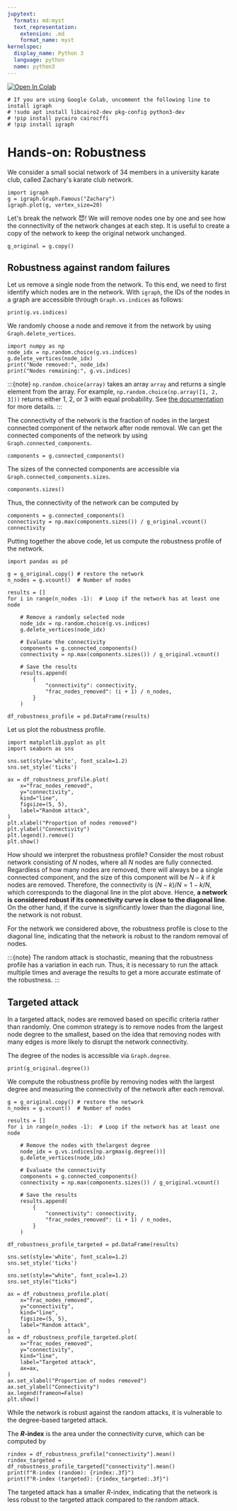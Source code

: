 ```yaml
---
jupytext:
  formats: md:myst
  text_representation:
    extension: .md
    format_name: myst
kernelspec:
  display_name: Python 3
  language: python
  name: python3
---
```


<a target="_blank" href="https://colab.research.google.com/github/skojaku/adv-net-sci/blob/main/notebooks/exercise-m03-robustness.ipynb">
  <img src="https://colab.research.google.com/assets/colab-badge.svg" alt="Open In Colab"/>
</a>

```{code-cell} ipython3
# If you are using Google Colab, uncomment the following line to install igraph
# !sudo apt install libcairo2-dev pkg-config python3-dev
# !pip install pycairo cairocffi
# !pip install igraph
```

# Hands-on: Robustness

We consider a small social network of 34 members in a university karate club, called Zachary's karate club network.
```{code-cell} ipython3
import igraph
g = igraph.Graph.Famous("Zachary")
igraph.plot(g, vertex_size=20)
```

Let's break the network 😈!
We will remove nodes one by one and see how the connectivity of the network changes at each step.
It is useful to create a copy of the network to keep the original network unchanged.

```{code-cell} ipython3
g_original = g.copy()
```

## Robustness against random failures

Let us remove a single node from the network. To this end, we need to first identify which nodes are in the network. With `igraph`, the IDs of the nodes in a graph are accessible through `Graph.vs.indices` as follows:
```{code-cell} ipython3
print(g.vs.indices)
```

We randomly choose a node and remove it from the network by using `Graph.delete_vertices`.

```{code-cell} ipython3
import numpy as np
node_idx = np.random.choice(g.vs.indices)
g.delete_vertices(node_idx)
print("Node removed:", node_idx)
print("Nodes remaining:", g.vs.indices)
```

:::{note}
`np.random.choice(array)` takes an array `array` and returns a single element from the array.
For example, `np.random.choice(np.array([1, 2, 3]))` returns either 1, 2, or 3 with equal probability.
See [the documentation](https://numpy.org/doc/stable/reference/random/generated/numpy.random.choice.html) for more details.
:::

The connectivity of the network is the fraction of nodes in the largest connected component of the network after node removal.
We can get the connected components of the network by using `Graph.connected_components`.
```{code-cell} ipython3
components = g.connected_components()
```
The sizes of the connected components are accessible via `Graph.connected_components.sizes`.
```{code-cell} ipython3
components.sizes()
```
Thus, the connectivity of the network can be computed by
```{code-cell} ipython3
components = g.connected_components()
connectivity = np.max(components.sizes()) / g_original.vcount()
connectivity
```

Putting together the above code, let us compute the robustness profile of the network.

```{code-cell} ipython3
import pandas as pd

g = g_original.copy() # restore the network
n_nodes = g.vcount()  # Number of nodes

results = []
for i in range(n_nodes -1):  # Loop if the network has at least one node

    # Remove a randomly selected node
    node_idx = np.random.choice(g.vs.indices)
    g.delete_vertices(node_idx)

    # Evaluate the connectivity
    components = g.connected_components()
    connectivity = np.max(components.sizes()) / g_original.vcount()

    # Save the results
    results.append(
        {
            "connectivity": connectivity,
            "frac_nodes_removed": (i + 1) / n_nodes,
        }
    )

df_robustness_profile = pd.DataFrame(results)
```

Let us plot the robustness profile.

```{code-cell} ipython3
import matplotlib.pyplot as plt
import seaborn as sns

sns.set(style='white', font_scale=1.2)
sns.set_style('ticks')

ax = df_robustness_profile.plot(
    x="frac_nodes_removed",
    y="connectivity",
    kind="line",
    figsize=(5, 5),
    label="Random attack",
)
plt.xlabel("Proportion of nodes removed")
plt.ylabel("Connectivity")
plt.legend().remove()
plt.show()
```

How should we interpret the robustness profile? Consider the most robust network consisting of $N$ nodes, where all $N$ nodes are fully connected. Regardless of how many nodes are removed, there will always be a single connected component, and the size of this component will be $N-k$ if $k$ nodes are removed. Therefore, the connectivity is $(N-k)/N=1-k/N$, which corresponds to the diagonal line in the plot above.
Hence, **a network is considered robust if its connectivity curve is close to the diagonal line**.
On the other hand, if the curve is significantly lower than the diagonal line, the network is not robust.

For the network we considered above, the robustness profile is close to the diagonal line, indicating that the network is robust to the random removal of nodes.

:::{note}
The random attack is stochastic, meaning that the robustness profile has a variation in each run. Thus, it is necessary to run the attack multiple times and average the results to get a more accurate estimate of the robustness.
:::

## Targeted attack

In a targeted attack, nodes are removed based on specific criteria rather than randomly.
One common strategy is to remove nodes from the largest node degree to the smallest, based on the idea that removing nodes with many edges is more likely to disrupt the network connectivity.

The degree of the nodes is accessible via `Graph.degree`.
```{code-cell} ipython3
print(g_original.degree())
```

We compute the robustness profile by removing nodes with the largest degree and measuring the connectivity of the network after each removal.

```{code-cell} ipython3
g = g_original.copy() # restore the network
n_nodes = g.vcount()  # Number of nodes

results = []
for i in range(n_nodes -1):  # Loop if the network has at least one node

    # Remove the nodes with thelargest degree
    node_idx = g.vs.indices[np.argmax(g.degree())]
    g.delete_vertices(node_idx)

    # Evaluate the connectivity
    components = g.connected_components()
    connectivity = np.max(components.sizes()) / g_original.vcount()

    # Save the results
    results.append(
        {
            "connectivity": connectivity,
            "frac_nodes_removed": (i + 1) / n_nodes,
        }
    )

df_robustness_profile_targeted = pd.DataFrame(results)
```

```{code-cell} ipython3
sns.set(style='white', font_scale=1.2)
sns.set_style('ticks')

sns.set(style="white", font_scale=1.2)
sns.set_style("ticks")

ax = df_robustness_profile.plot(
    x="frac_nodes_removed",
    y="connectivity",
    kind="line",
    figsize=(5, 5),
    label="Random attack",
)
ax = df_robustness_profile_targeted.plot(
    x="frac_nodes_removed",
    y="connectivity",
    kind="line",
    label="Targeted attack",
    ax=ax,
)
ax.set_xlabel("Proportion of nodes removed")
ax.set_ylabel("Connectivity")
ax.legend(frameon=False)
plt.show()
```

While the network is robust against the random attacks, it is vulnerable to the degree-based targeted attack.

The **$R$-index** is the area under the connectivity curve, which can be computed by

```{code-cell} ipython3
rindex = df_robustness_profile["connectivity"].mean()
rindex_targeted = df_robustness_profile_targeted["connectivity"].mean()
print(f"R-index (random): {rindex:.3f}")
print(f"R-index (targeted): {rindex_targeted:.3f}")
```

The targeted attack has a smaller $R$-index, indicating that the network is less robust to the targeted attack compared to the random attack.